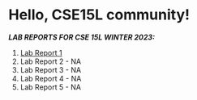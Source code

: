 # Hello, CSE15L community!

***LAB REPORTS FOR CSE 15L WINTER 2023:***

1. [Lab Report 1](Lab-Report-1.md)
2. Lab Report 2 - NA
3. Lab Report 3 - NA
4. Lab Report 4 - NA
5. Lab Report 5 - NA


